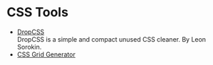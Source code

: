 # CSS Tools  

- [DropCSS](https://github.com/leeoniya/dropcss)  
  DropCSS is a simple and compact unused CSS cleaner. By Leon Sorokin.  
- [CSS Grid Generator](https://grid.layoutit.com/)  

